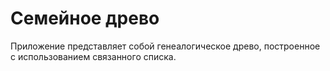 # Семейное древо

Приложение представляет собой генеалогическое древо, построенное с использованием связанного списка.